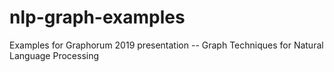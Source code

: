 # nlp-graph-examples
Examples for Graphorum 2019 presentation -- Graph Techniques for Natural Language Processing
